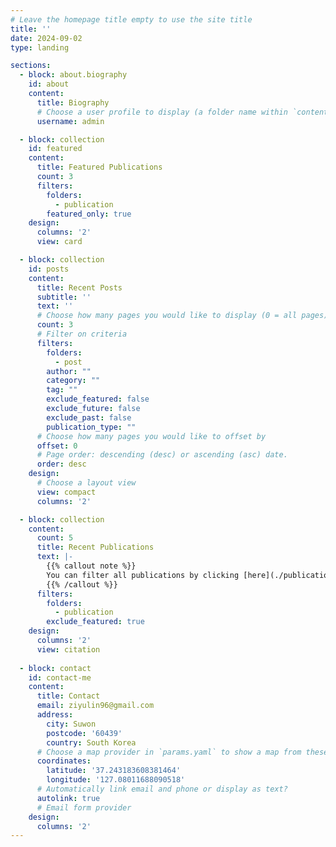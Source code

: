 ```yaml
---
# Leave the homepage title empty to use the site title
title: ''
date: 2024-09-02
type: landing

sections:
  - block: about.biography
    id: about
    content:
      title: Biography
      # Choose a user profile to display (a folder name within `content/authors/`)
      username: admin

  - block: collection
    id: featured
    content:
      title: Featured Publications
      count: 3
      filters:
        folders:
          - publication
        featured_only: true
    design:
      columns: '2'
      view: card

  - block: collection
    id: posts
    content:
      title: Recent Posts
      subtitle: ''
      text: ''
      # Choose how many pages you would like to display (0 = all pages)
      count: 3
      # Filter on criteria
      filters:
        folders:
          - post
        author: ""
        category: ""
        tag: ""
        exclude_featured: false
        exclude_future: false
        exclude_past: false
        publication_type: ""
      # Choose how many pages you would like to offset by
      offset: 0
      # Page order: descending (desc) or ascending (asc) date.
      order: desc
    design:
      # Choose a layout view
      view: compact
      columns: '2'

  - block: collection
    content:
      count: 5
      title: Recent Publications
      text: |-
        {{% callout note %}}
        You can filter all publications by clicking [here](./publication/).
        {{% /callout %}}
      filters:
        folders:
          - publication
        exclude_featured: true
    design:
      columns: '2'
      view: citation
      
  - block: contact
    id: contact-me
    content:
      title: Contact
      email: ziyulin96@gmail.com
      address:
        city: Suwon
        postcode: '60439'
        country: South Korea
      # Choose a map provider in `params.yaml` to show a map from these coordinates
      coordinates:
        latitude: '37.243183608381464'
        longitude: '127.08011688090518'  
      # Automatically link email and phone or display as text?
      autolink: true
      # Email form provider
    design:
      columns: '2'
---
```

